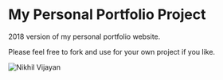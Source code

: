 # My Personal Portfolio Project

2018 version of my personal portfolio website.

Please feel free to fork and use for your own project if you like.

![Nikhil Vijayan](https://i.postimg.cc/0yFscfw5/Screen_Shot_2018-09-21_at_22.38.06.png "Nikhil Vijayan")
